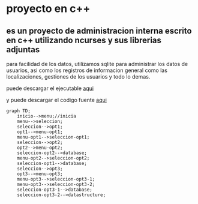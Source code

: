 # proyecto en c++

## es un proyecto de administracion interna escrito en c++ utilizando ncurses y sus librerias adjuntas

para facilidad de los datos, utilizamos sqlite para administrar los datos de usuarios, asi como los registros de informacion general como las localizaciones, gestiones de los usuarios y todo lo demas.

puede descargar el ejecutable [aqui](./main.cpp)

y puede descargar el codigo fuente [aqui](./main.cpp)

```mermaid
graph TD;
    inicio-->menu;//inicia
    menu-->seleccion;
    seleccion-->opt1;
    opt1-->menu-opt1;
    menu-opt1-->seleccion-opt1;
    seleccion-->opt2;
    opt2-->menu-opt2;
    seleccion-opt2-->database;
    menu-opt2-->seleccion-opt2;
    seleccion-opt1-->database;
    seleccion-->opt3;
    opt3-->menu-opt3;
    menu-opt3-->seleccion-opt3-1;
    menu-opt3-->seleccion-opt3-2;
    seleccion-opt3-1-->database;
    seleccion-opt3-2-->datastructure;
```
